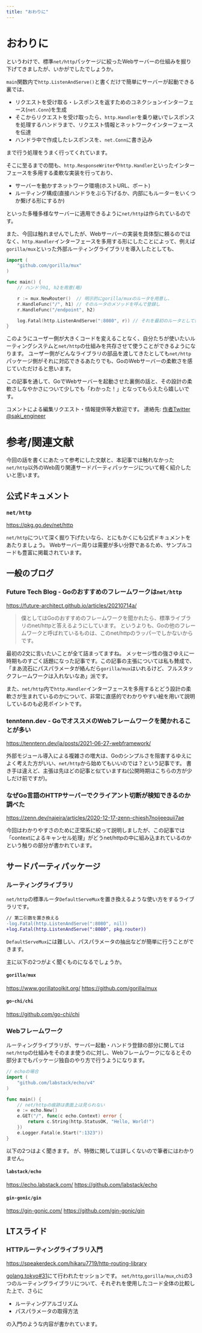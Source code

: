 ```yaml
---
title: "おわりに"
---
```

# おわりに
というわけで、標準`net/http`パッケージに絞ったWebサーバーの仕組みを掘り下げてきましたが、いかがでしたでしょうか。

`main`関数内で`http.ListenAndServe()`と書くだけで簡単にサーバーが起動できる裏では、

- リクエストを受け取る・レスポンスを返すためのコネクションインターフェース(`net.Conn`)を生成
- そこからリクエストを受け取ったら、`http.Handler`を乗り継いでレスポンスを処理するハンドラまで、リクエスト情報とネットワークインターフェースを伝達
- ハンドラ中で作成したレスポンスを、`net.Conn`に書き込み

まで行う処理をうまく行ってくれています。

そこに至るまでの間も、`http.ResponseWriter`や`http.Handler`といったインターフェースを多用する柔軟な実装を行っており、
- サーバーを動かすネットワーク環境(ホストURL、ポート)
- ルーティング構成(直接ハンドラをぶら下げるか、内部にもルーターをいくつか繋げる形にするか)

といった多種多様なサーバーに適用できるように`net/http`は作られているのです。

また、今回は触れませんでしたが、Webサーバーの実装を具体型に頼るのではなく、`http.Handler`インターフェースを多用する形にしたことによって、例えば`gorilla/mux`といった外部ルーティングライブラリを導入したとしても、
```go
import (
	"github.com/gorilla/mux"
)

func main() {
	// ハンドラh1, h2を用意(略)

	r := mux.NewRouter()  // 明示的にgorilla/muxのルータを用意し、
	r.HandleFunc("/", h1) // そのルータのメソッドを呼んで登録し
	r.HandleFunc("/endpoint", h2)

	log.Fatal(http.ListenAndServe(":8080", r)) // それを最初のルータとして使用
}
```
このようにユーザー側が大きくコードを変えることなく、自分たちが使いたいルーティングシステムと`net/http`の仕組みを共存させて使うことができるようになります。
ユーザー側がどんなライブラリの部品を渡してきたとしても`net/http`パッケージ側がそれに対応できるあたりでも、GoのWebサーバーの柔軟さを感じていただけると思います。


この記事を通して、GoでWebサーバーを起動させた裏側の話と、その設計の柔軟さしなやかさについて少しでも「わかった！」となってもらえたら嬉しいです。

コメントによる編集リクエスト・情報提供等大歓迎です。
連絡先: [作者Twitter @saki_engineer](https://twitter.com/saki_engineer)




# 参考/関連文献
今回の話を書くにあたって参考にした文献と、本記事では触れなかった`net/http`以外のWeb周り関連サードパーティパッケージについて軽く紹介したいと思います。
## 公式ドキュメント
### `net/http`
https://pkg.go.dev/net/http

`net/http`について深く掘り下げたいなら、とにもかくにも公式ドキュメントをあたりましょう。
Webサーバー周りは需要が多い分野であるため、サンプルコードも豊富に掲載されています。

## 一般のブログ
### Future Tech Blog - Goのおすすめのフレームワークは`net/http`
https://future-architect.github.io/articles/20210714a/

> 僕としてはGoのおすすめのフレームワークを聞かれたら、標準ライブラリのnet/httpと答えるようにしています。
> というよりも、Goの他のフレームワークと呼ばれているものは、このnet/httpのラッパーでしかないからです。

最初の2文に言いたいことが全て詰まってますね。
メッセージ性の強さゆえに一時期ものすごく話題になった記事です。この記事の主張については私も賛成で、「まあ流石にパスパラメータが絡んだら`gorilla/mux`はいれるけど、フルスタックフレームワークは入れないなあ」派です。

また、`net/http`内で`http.Handler`インターフェースを多用するとどう設計の柔軟さが生まれているのかについて、非常に直感的でわかりやすい絵を用いて説明しているのも必見ポイントです。

### tenntenn.dev - GoでオススメのWebフレームワークを聞かれることが多い
https://tenntenn.dev/ja/posts/2021-06-27-webframework/

外部モジュール導入による複雑さの増大は、Goのシンプルさを阻害するゆえによく考えた方がいい、`net/http`から始めてもいいのでは？という記事です。
書き手は違えど、主張は先ほどの記事と似ていますね(公開時期はこちらの方が少しだけ前ですが)。

### なぜGo言語のHTTPサーバーでクライアント切断が検知できるのか調べた
https://zenn.dev/najeira/articles/2020-12-17-zenn-chiesh7noijeequii7ae

今回はわかりやすさのために正常系に絞って説明しましたが、この記事では「contextによるキャンセル処理」がどうnet/httpの中に組み込まれているのかという触りの部分が書かれています。

## サードパーティパッケージ
### ルーティングライブラリ
`net/http`の標準ルータ`DefaultServeMux`を置き換えるような使い方をするライブラリです。
```diff go
// 第二引数を置き換える
-log.Fatal(http.ListenAndServe(":8080", nil))
+log.Fatal(http.ListenAndServe(":8080", pkg.router))
```
`DefaultServeMux`には難しい、パスパラメータの抽出などが簡単に行うことができます。

主に以下の2つがよく聞くものになるでしょうか。

#### `gorilla/mux`
https://www.gorillatoolkit.org/
https://github.com/gorilla/mux

#### `go-chi/chi`
https://github.com/go-chi/chi

### Webフレームワーク
ルーティングライブラリが、サーバー起動・ハンドラ登録の部分に関しては`net/http`の仕組みをそのまま使うのに対し、Webフレームワークになるとその部分までもパッケージ独自のやり方で行うようになります。
```go
// echoの場合
import (	
	"github.com/labstack/echo/v4"
)

func main() {
	// net/httpの痕跡は表面上は見られない
	e := echo.New()
	e.GET("/", func(c echo.Context) error {
		return c.String(http.StatusOK, "Hello, World!")
	})
	e.Logger.Fatal(e.Start(":1323"))
}
```

以下の2つはよく聞きます。
が、特徴に関しては詳しくないので筆者にはわかりません。

#### `labstack/echo`
https://echo.labstack.com/
https://github.com/labstack/echo

#### `gin-gonic/gin`
https://gin-gonic.com/
https://github.com/gin-gonic/gin


## LTスライド
### HTTPルーティングライブラリ入門
https://speakerdeck.com/hikaru7719/http-routing-library

[golang.tokyo#31](https://golangtokyo.connpass.com/event/218670/)にて行われたセッションです。
`net/http`,`gorilla/mux`,`chi`の3つのルーティングライブラリについて、それぞれを使用したコード全体の比較した上で、さらに
- ルーティングアルゴリズム
- パスパラメータの取得方法

の入門のような内容が書かれています。
